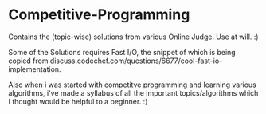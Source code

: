Competitive-Programming
=======================

Contains the (topic-wise) solutions from various Online Judge. Use at will. :)

Some of the Solutions requires Fast I/O, the snippet of which is being copied from discuss.codechef.com/questions/6677/cool-fast-io-implementation.

Also when i was started with competitve programming and learning various algorithms, i've made a syllabus of all the important topics/algorithms which I thought would be helpful to a beginner. :) 